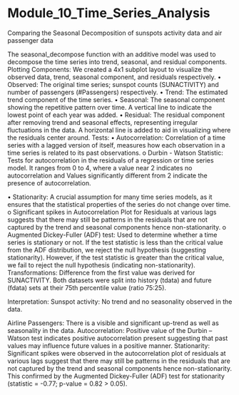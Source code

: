 # Module_10_Time_Series_Analysis
Comparing the Seasonal Decomposition of sunspots activity data and air passenger data


The seasonal_decompose function with an additive model was used to decompose the time series into trend, seasonal, and residual components.
Plotting Components: We created a 4x1 subplot layout to visualize the observed data, trend, seasonal component, and residuals respectively.
•	Observed: The original time series; sunspot counts (SUNACTIVITY) and number of passengers (#Passengers) respectively. 
•	Trend: The estimated trend component of the time series.
•	Seasonal: The seasonal component showing the repetitive pattern over time. A vertical line to indicate the lowest point of each year was added.
•	Residual: The residual component after removing trend and seasonal effects, representing irregular fluctuations in the data. A horizontal line is added to aid in visualizing where the residuals center around.
Tests:
•	Autocorrelation:  Correlation of a time series with a lagged version of itself, measures how each observation in a time series is related to its past observations.
o	Durbin - Watson Statistic: Tests for autocorrelation in the residuals of a regression or time series model. It ranges from 0 to 4, where a value near 2 indicates no autocorrelation and Values significantly different from 2 indicate the presence of autocorrelation.

•	Stationarity: A crucial assumption for many time series models, as it ensures that the statistical properties of the series do not change over time. 
o	Significant spikes in Autocorrelation Plot for Residuals at various lags suggests that there may still be patterns in the residuals that are not captured by the trend and seasonal components hence non-stationarity.
o	Augmented Dickey-Fuller (ADF) test: Used to determine whether a time series is stationary or not. If the test statistic is less than the critical value from the ADF distribution, we reject the null hypothesis (suggesting stationarity). However, if the test statistic is greater than the critical value, we fail to reject the null hypothesis (indicating non-stationarity).
Transformations: Difference from the first value was derived for SUNACTIVITY. Both datasets were split into history (tdata) and future (fdata) sets at their 75th percentile value (ratio 75:25).


Interpretation: 
Sunspot activity: No trend and no seasonality observed in the data.

Airline Passengers: There is a visible and significant up-trend as well as seasonality in the data. 
Autocorrelation: Positive value of the Durbin – Watson test indicates positive autocorrelation present suggesting that past values may influence future values in a positive manner. 
Stationarity: Significant spikes were observed in the autocorrelation plot of residuals at various lags suggest that there may still be patterns in the residuals that are not captured by the trend and seasonal components hence non-stationarity. This confirmed by the Augmented Dickey-Fuller (ADF) test for stationarity (statistic = -0.77; p-value = 0.82 > 0.05).
